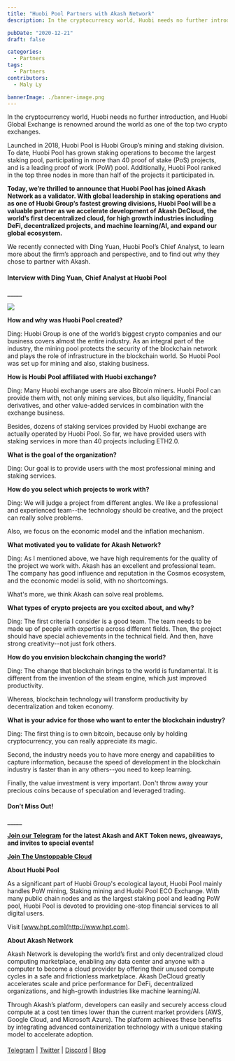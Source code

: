 ```yaml
---
title: "Huobi Pool Partners with Akash Network"
description: In the cryptocurrency world, Huobi needs no further introduction, and Huobi Global Exchange is renowned around the world as one of the top two crypto exchanges.

pubDate: "2020-12-21"
draft: false

categories:
  - Partners
tags:
  - Partners
contributors:
  - Maly Ly

bannerImage: ./banner-image.png
---
```


In the cryptocurrency world, Huobi needs no further introduction, and Huobi Global Exchange is renowned around the world as one of the top two crypto exchanges.

Launched in 2018, Huobi Pool is Huobi Group’s mining and staking division. To date, Huobi Pool has grown staking operations to become the largest staking pool, participating in more than 40 proof of stake (PoS) projects, and is a leading proof of work (PoW) pool. Additionally, Huobi Pool ranked in the top three nodes in more than half of the projects it participated in.

**Today, we’re thrilled to announce that Huobi Pool has joined Akash Network as a validator. With global leadership in staking operations and as one of Huobi Group’s fastest growing divisions, Huobi Pool will be a valuable partner as we accelerate development of Akash DeCloud, the world’s first decentralized cloud, for high growth industries including DeFi, decentralized projects, and machine learning/AI, and expand our global ecosystem.**

We recently connected with Ding Yuan, Huobi Pool’s Chief Analyst, to learn more about the firm’s approach and perspective, and to find out why they chose to partner with Akash.

#### **Interview with Ding Yuan, Chief Analyst at Huobi Pool**

**\_\_\_\_\_**

![](https://www.datocms-assets.com/45776/1620925199-yvvt7277bs9nckcxstfqy7rrompivtgm0m51c33sgojushkkaulvctirjigsijprtsolz9zwxngmjz5ogb8x8w-7zsplhytvrkme3iiesziccq-s80xpabnchgig6ca1sla1c.jpeg)

**How and why was Huobi Pool created?**

Ding: Huobi Group is one of the world’s biggest crypto companies and our business covers almost the entire industry. As an integral part of the industry, the mining pool protects the security of the blockchain network and plays the role of infrastructure in the blockchain world. So Huobi Pool was set up for mining and also, staking business.

**How is Houbi Pool affiliated with Huobi exchange?**

Ding: Many Huobi exchange users are also Bitcoin miners. Huobi Pool can provide them with, not only mining services, but also liquidity, financial derivatives, and other value-added services in combination with the exchange business.

Besides, dozens of staking services provided by Huobi exchange are actually operated by Huobi Pool. So far, we have provided users with staking services in more than 40 projects including ETH2.0.

**What is the goal of the organization?**

Ding: Our goal is to provide users with the most professional mining and staking services.

**How do you select which projects to work with?**

Ding: We will judge a project from different angles. We like a professional and experienced team--the technology should be creative, and the project can really solve problems.

Also, we focus on the economic model and the inflation mechanism.

**What motivated you to validate for Akash Network?**

Ding: As I mentioned above, we have high requirements for the quality of the project we work with. Akash has an excellent and professional team. The company has good influence and reputation in the Cosmos ecosystem, and the economic model is solid, with no shortcomings.

What's more, we think Akash can solve real problems.

**What types of crypto projects are you excited about, and why?**

Ding: The first criteria I consider is a good team. The team needs to be made up of people with expertise across different fields. Then, the project should have special achievements in the technical field. And then, have strong creativity--not just fork others.

**How do you envision blockchain changing the world?**

Ding: The change that blockchain brings to the world is fundamental. It is different from the invention of the steam engine, which just improved productivity.

Whereas, blockchain technology will transform productivity by decentralization and token economy.

**What is your advice for those who want to enter the blockchain industry?**

Ding: The first thing is to own bitcoin, because only by holding cryptocurrency, you can really appreciate its magic.

Second, the industry needs you to have more energy and capabilities to capture information, because the speed of development in the blockchain industry is faster than in any others--you need to keep learning.

Finally, the value investment is very important. Don't throw away your precious coins because of speculation and leveraged trading.

#### **Don’t Miss Out!**

**\_\_\_\_\_**

[**Join our Telegram**](https://t.me/AkashNW) **for the latest Akash and AKT Token news, giveaways, and invites to special events!**

[**Join The Unstoppable Cloud**](https://t.me/AkashNW)

**About Huobi Pool**

As a significant part of Huobi Group's ecological layout, Huobi Pool mainly handles PoW mining, Staking mining and Huobi Pool ECO Exchange. With many public chain nodes and as the largest staking pool and leading PoW pool, Huobi Pool is devoted to providing one-stop financial services to all digital users.

Visit [www.hpt.com](http://www.hpt.com).

**About Akash Network**

Akash Network is developing the world’s first and only decentralized cloud computing marketplace, enabling any data center and anyone with a computer to become a cloud provider by offering their unused compute cycles in a safe and frictionless marketplace. Akash DeCloud greatly accelerates scale and price performance for DeFi, decentralized organizations, and high-growth industries like machine learning/AI.

Through Akash’s platform, developers can easily and securely access cloud compute at a cost ten times lower than the current market providers (AWS, Google Cloud, and Microsoft Azure). The platform achieves these benefits by integrating advanced containerization technology with a unique staking model to accelerate adoption.

####

[Telegram](https://t.me/AkashNW) | [Twitter](https://x.com/akashnet) | [Discord](http://discord.akash.network/) | [Blog](https://akash.network/blog/)
